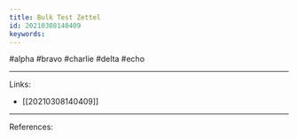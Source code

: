 ```yaml
---
title: Bulk Test Zettel
id: 20210308140409
keywords:
---
```

#alpha #bravo #charlie #delta #echo

---
Links:

- [[20210308140409]]

---
References:
